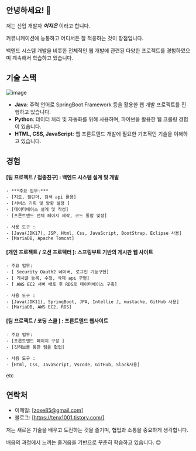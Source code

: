 ## 안녕하세요! 👋

저는  신입 개발자 ***이지은*** 이라고 합니다. 

커뮤니케이션에 능통하고 어디서든 잘 적응하는 것이 장점입니다. 

백엔드 시스템 개발을 비롯한 전체적인 웹 개발에 관련된 다양한 프로젝트를 경험하였으며
계속해서 학습하고 있습니다.




## 기술 스택


![image](https://github.com/tenxx10/tenxx10/assets/143534556/8be5044c-613b-40fd-8a4d-2c7e1b11f210)

- **Java**: 주력 언어로 SpringBoot Framework 등을 활용한 웹 개발 프로젝트를 진행하고 있습니다.
- **Python**: 데이터 처리 및 자동화를 위해 사용하며, 파이썬을 활용한 웹 크롤링 경험이 있습니다.
- **HTML, CSS, JavaScript**: 웹 프론트엔드 개발에 필요한 기초적인 기술을 이해하고 있습니다.

## 경험

#### [팀 프로젝트 / 접종친구] : 백엔드 시스템 설계 및 개발

    - ***주요 업무:***
    - [지도, 캘린더, 검색 api 활용]
    - [서비스 기획 및 방향 설정 ]
    - [데이터베이스 설계 및 작성]
    - [프론트엔드 전체 페이지 제작, 코드 통합 및정]

    - 사용 도구 :
    - [Java(JDK17), JSP, Html, Css, JavaScript, BootStrap, Eclipse 사용]
    - [MariaDB, Apache Tomcat]
      


#### [개인 프로젝트 / 오션 프로텍터 ]: 스프링부트 기반의 게시판 웹 사이트
   
    - 주요 업무:
    - [ Security Oauth2 네이버, 로그인 기능구현]
    - [ 게시글 등록, 수정, 삭제 api 구현]
    - [ AWS EC2 서버 배포 후 RDS로 데이터베이스 구축]
    
    - 사용 도구 :
    - [Java(JDK11), SpringBoot, JPA, Intellie J, mustache, GitHub 사용]
    - [MariaDB, AWS EC2, RDS]

  

#### [팀 프로젝트 / 코딩 스쿨 ] : 프론트엔드 웹사이트

    - 주요 업무:
    - [프론트엔드 페이지 구성 ]
    - [깃허브를 통한 팀플 협업]
    
    - 사용 도구 :
    - [Html, Css, JavaScript, Vscode, GitHub, Slack사용]


 etc 

## 연락처

- 이메일: [zoxe85@gmail.com]
- 블로그: [https://tenx1001.tistory.com/]

  

저는 새로운 기술을 배우고 도전하는 것을 즐기며, 협업과 소통을 중요하게 생각합니다.

배움의 과정에서 느끼는 즐거움을 기반으로 꾸준히 학습하고 있습니다. 😊
